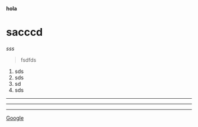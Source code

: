 **hola**
# sacccd
*sss*
> fsdfds
1. sds
2. sds
3. sd
4. sds
--- 
---
---
[Google](https://www.google.es)

